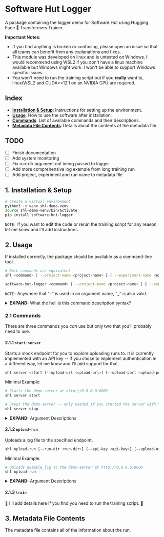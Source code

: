 # Software Hut Logger

A package containing the logger demo for Software Hut using Hugging Face 🤗 Transformers Trainer. 

**Important Notes:**
- If you find anything is broken or confusing, please open an issue so that all teams can benefit from any explanations and fixes.
- This module was developed on linux and is untested on Windows. I would recommend using WSL2 if you don't have a linux machine available but Windows might work. I won't be able to support Windows specific issues.
- You won't need to run the training script but if you **really** want to, linux/WSL2 and CUDA>=12.1 on an NVIDIA GPU are required.

## Index
- **[Installation & Setup](#2-installation--setup)**: Instructions for setting up the environment.
- **[Usage](#3-usage)**: How to use the software after installation.
- **[Commands](#31-commands)**: List of available commands and their descriptions.
- **[Metadata File Contents](#4-metadata-file-contents)**: Details about the contents of the metadata file.

## TODO
- [ ] Finish documentation
- [ ] Add system monitoring
- [ ] Fix run-dir argument not being passed to logger
- [ ] Add more comprehensive log example from long training run
- [ ] Add project, experiment and run name to metadata file

## 1. Installation & Setup

```bash
# Create a virtual environment
python3 -m venv shl-demo-venv
source shl-demo-venv/bin/activate
pip install software-hut-logger
```

`NOTE:` If you want to edit the code or rerun the training script for any reason, let me know and I'll add instructions.


## 2. Usage

If installed correctly, the package should be available as a command-line tool. 

```bash
# Both commands are equivalent
shl <command> [ --project-name <project-name> ] [ --experiment-name <experiment-name> ] [ --run-name <run-name> ] [...command-specific-options]

software-hut-logger <command> [ --project-name <project-name> ] [ --experiment-name <experiment-name> ] [ --run-name <run-name> ] [...command-specific-options]
```

`NOTE:` Anywhere that "-" is used in an argument name, "_" is also valid.

<details>
<summary><b>EXPAND:</b> What the hell is this command description syntax?</summary>

#### Backus-Naur-Form-style (BNF-style) command description syntax

| Command | Description |
|---------|-------------|
| `<command>` | Required argument  |
| `[ --optional-args ]` | Optional arguments |
| `\|` | Logical OR (mutually exclusive) |


Examples:

```bash
# argument1 is required
<argument1>

# One of argument1 or argument2 must be specified
<argument1 | argument2>

# argument1 is optional
[argument1]

# argument1 is required and argument2 is optional
<argument2> [argument1]

# If argument1 is specified, then argument2 is required
[argument1 <argument2>]
```
</details>

### 2.1 Commands

There are three commands you _can_ use but only two that you'll probably need to use.

#### 2.1.1 `start-server`

Starts a mock endpoint for you to explore uploading runs to. It is currently implemented with an API key -- if you chose to implement authentication in a different way, let me know and I'll add support for that.

```bash
shl server <start [--upload-url <upload-url>] [--upload-port <upload-port>] [-q | --quiet] [--api-key <api-key>] [--workers <num-workers>] | stop [--pid-file <pid-file>]>  
```

Minimal Example:
```bash
# Starts the demo-server at http://0.0.0.0:8000
shl server start

# Stops the demo-server -- only needed if you started the server with the `-q` flag
shl server stop
```

<details>
<summary><b>EXPAND:</b> Argument Descriptions</summary>

<table>
    <tr>
        <td>Argument</td>
        <td>Description</td>
        <td>Default</td>
    </tr>
    <tr>
        <td>--start</td>
        <td>Starts the demo-server.</td>
        <td>false</td>
    </tr>
    <tr>
        <td>--stop</td>
        <td>Stop the demo-server.</td>
        <td>false</td>
    </tr>
    <tr>
        <td>--upload-url</td>
        <td>URL or IP address of receiving server</td>
        <td>0.0.0.0</td>
    </tr>
    <tr>
        <td>--upload-port</td>
        <td>Port number of receiving server</td>
        <td>8000</td>
    </tr>
    <tr>
        <td>-q | --quiet</td>
        <td>Launch server in background and exit</td>
        <td>false</td>
    </tr>
    <tr>
        <td>--workers</td>
        <td>Number of worker processes</td>
        <td>1</td>
    </tr>
    <tr>
        <td>--pid-file</td>
        <td>File to store the process ID</td>
        <td>uvicorn.pid</td>
    </tr>
    <tr>
        <td>--api-key</td>
        <td>API key for authentication</td>
        <td>super-secret-api-key</td>
    </tr>
</table>

</details>

#### 2.1.2 `upload-run`

Uploads a log file to the specified endpoint.

```bash
shl upload-run [--run-dir <run-dir>] [--api-key <api-key>] [--upload-url <upload-url>] [--upload-port <upload-port>]
```

Minimal Example:
```bash
# Uploads example_log to the demo-server at http://0.0.0.0:8000
shl upload-run
```

<details>
<summary><b>EXPAND:</b> Argument Descriptions</summary>

<table>
    <tr>
        <td>Argument</td>
        <td>Description</td>
        <td>Default</td>
    </tr>
    <tr>
        <td>--run-dir</td>
        <td>Path to run directory</td>
        <td>example_log</td>
    </tr>
    <tr>
        <td>--api-key</td>
        <td>API key for authentication</td>
        <td>super-secret-api-key</td>
    </tr>
    <tr>
        <td>--upload-url</td>
        <td>URL or IP address of receiving server</td>
        <td>0.0.0.0</td>
    </tr>
    <tr>
        <td>--upload-port</td>
        <td>Port number of receiving server</td>
        <td>8000</td>
    </tr>
</table>

</details>


#### 2.1.3 `train`

🚧 I'll add details here if you find you need to run the training script. 🚧


## 3. Metadata File Contents

The metadata file contains all of the information about the run. 